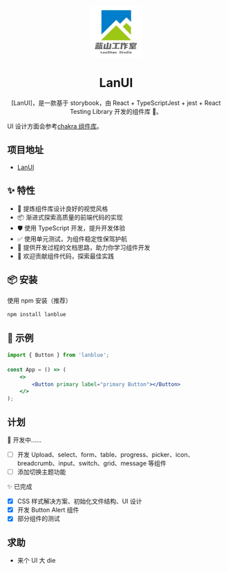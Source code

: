 <p align="center">
  <a href="https://github.com/LanshanTeam/LanUI">
    <img width="120" src="https://github.com/LanshanTeam/LanUI/blob/master/public/logo.jpg">
  </a>
</p>

<h1 align="center">LanUI</h1>

<div align="center">

[LanUI]，是一款基于 storybook，由 React + TypeScriptJest + jest + React Testing Library 开发的组件库 🎉。

</div>

UI 设计方面会参考[chakra 组件库](https://chakra-ui.com/getting-started)。

## 项目地址

-   [LanUI](lan-ui-c8h5.vercel.app)

## ✨ 特性

-   🌈 提炼组件库设计良好的视觉风格
-   📦 渐进式探索高质量的前端代码的实现
-   🛡 使用 TypeScript 开发，提升开发体验
-   ✅ 使用单元测试，为组件稳定性保驾护航
-   📖 提供开发过程的文档思路，助力你学习组件开发
-   🔖 欢迎贡献组件代码，探索最佳实践

## 📦 安装

使用 npm 安装（推荐）

```bash
npm install lanblue
```

## 🔨 示例

```jsx
import { Button } from 'lanblue';

const App = () => (
    <>
        <Button primary label="primary Button"></Button>
    </>
);
```

## 计划

🚧 开发中......

-   [ ] 开发 Upload、select、form、table、progress、picker、icon、breadcrumb、input、switch、grid、message 等组件
-   [ ] 添加切换主题功能

✨ 已完成

-   [x] CSS 样式解决方案、初始化文件结构、UI 设计
-   [x] 开发 Button Alert 组件
-   [x] 部分组件的测试

## 求助

-   来个 UI 大 die
